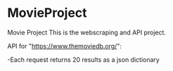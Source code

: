 # MovieProject
Movie Project
This is the webscraping and API project.

API for "https://www.themoviedb.org/":

  -Each request returns 20 results as a json dictionary
